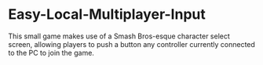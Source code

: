 # Easy-Local-Multiplayer-Input
This small game makes use of a Smash Bros-esque character select screen, allowing players to push a button any controller currently connected to the PC to join the game.
